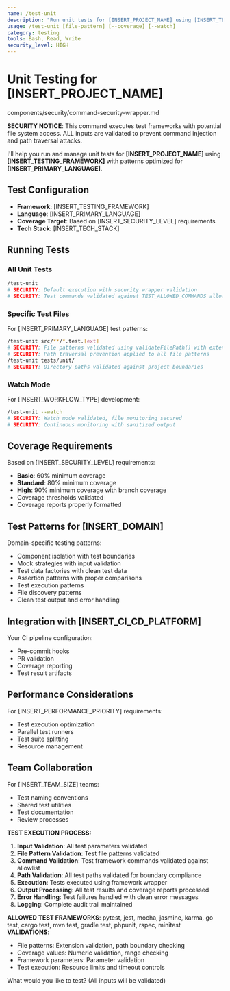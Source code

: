 ```yaml
---
name: /test-unit
description: "Run unit tests for [INSERT_PROJECT_NAME] using [INSERT_TESTING_FRAMEWORK]"
usage: /test-unit [file-pattern] [--coverage] [--watch]
category: testing
tools: Bash, Read, Write
security_level: HIGH
---
```


# Unit Testing for [INSERT_PROJECT_NAME]

<!-- SECURITY: Include command security wrapper for injection prevention -->
<include>components/security/command-security-wrapper.md</include>

**SECURITY NOTICE**: This command executes test frameworks with potential file system access. ALL inputs are validated to prevent command injection and path traversal attacks.

I'll help you run and manage unit tests for **[INSERT_PROJECT_NAME]** using **[INSERT_TESTING_FRAMEWORK]** with patterns optimized for **[INSERT_PRIMARY_LANGUAGE]**.

## Test Configuration

- **Framework**: [INSERT_TESTING_FRAMEWORK]
- **Language**: [INSERT_PRIMARY_LANGUAGE]
- **Coverage Target**: Based on [INSERT_SECURITY_LEVEL] requirements
- **Tech Stack**: [INSERT_TECH_STACK]

## Running Tests

### All Unit Tests
```bash
/test-unit
# SECURITY: Default execution with security wrapper validation
# SECURITY: Test commands validated against TEST_ALLOWED_COMMANDS allowlist
```

### Specific Test Files
For [INSERT_PRIMARY_LANGUAGE] test patterns:
```bash
/test-unit src/**/*.test.[ext]
# SECURITY: File patterns validated using validateFilePath() with extension checking
# SECURITY: Path traversal prevention applied to all file patterns
/test-unit tests/unit/
# SECURITY: Directory paths validated against project boundaries
```

### Watch Mode
For [INSERT_WORKFLOW_TYPE] development:
```bash
/test-unit --watch
# SECURITY: Watch mode validated, file monitoring secured
# SECURITY: Continuous monitoring with sanitized output
```

## Coverage Requirements

Based on [INSERT_SECURITY_LEVEL] requirements:
- **Basic**: 60% minimum coverage
- **Standard**: 80% minimum coverage
- **High**: 90% minimum coverage with branch coverage
- Coverage thresholds validated
- Coverage reports properly formatted

## Test Patterns for [INSERT_DOMAIN]

Domain-specific testing patterns:
- Component isolation with test boundaries
- Mock strategies with input validation
- Test data factories with clean test data
- Assertion patterns with proper comparisons
- Test execution patterns
- File discovery patterns
- Clean test output and error handling

## Integration with [INSERT_CI_CD_PLATFORM]

Your CI pipeline configuration:
- Pre-commit hooks
- PR validation
- Coverage reporting
- Test result artifacts

## Performance Considerations

For [INSERT_PERFORMANCE_PRIORITY] requirements:
- Test execution optimization
- Parallel test runners
- Test suite splitting
- Resource management

## Team Collaboration

For [INSERT_TEAM_SIZE] teams:
- Test naming conventions
- Shared test utilities
- Test documentation
- Review processes

**TEST EXECUTION PROCESS:**

1. **Input Validation**: All test parameters validated
2. **File Pattern Validation**: Test file patterns validated
3. **Command Validation**: Test framework commands validated against allowlist
4. **Path Validation**: All test paths validated for boundary compliance
5. **Execution**: Tests executed using framework wrapper
6. **Output Processing**: All test results and coverage reports processed
7. **Error Handling**: Test failures handled with clean error messages
8. **Logging**: Complete audit trail maintained

**ALLOWED TEST FRAMEWORKS**: pytest, jest, mocha, jasmine, karma, go test, cargo test, mvn test, gradle test, phpunit, rspec, minitest
**VALIDATIONS**: 
- File patterns: Extension validation, path boundary checking
- Coverage values: Numeric validation, range checking
- Framework parameters: Parameter validation
- Test execution: Resource limits and timeout controls

What would you like to test? (All inputs will be validated)